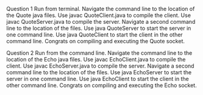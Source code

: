 Question 1
Run from terminal.
Navigate the command line to the location of the Quote java files.
Use javac QuoteClient.java to compile the client.
Use javac QuoteServer.java to compile the server.
Navigate a second command line to the location of the files.
Use java QuoteServer to start the server in one command line.
Use java QuoteClient to start the client in the other command line.
Congrats on compiling and executing the Quote socket.

Question 2
Run from the command line.
Navigate the command line to the location of the Echo java files.
Use javac EchoClient.java to compile the client.
Use javac EchoServer.java to compile the server.
Navigate a second command line to the location of the files.
Use java EchoServer to start the server in one command line.
Use java EchoClient to start the client in the other command line.
Congrats on compiling and executing the Echo socket.